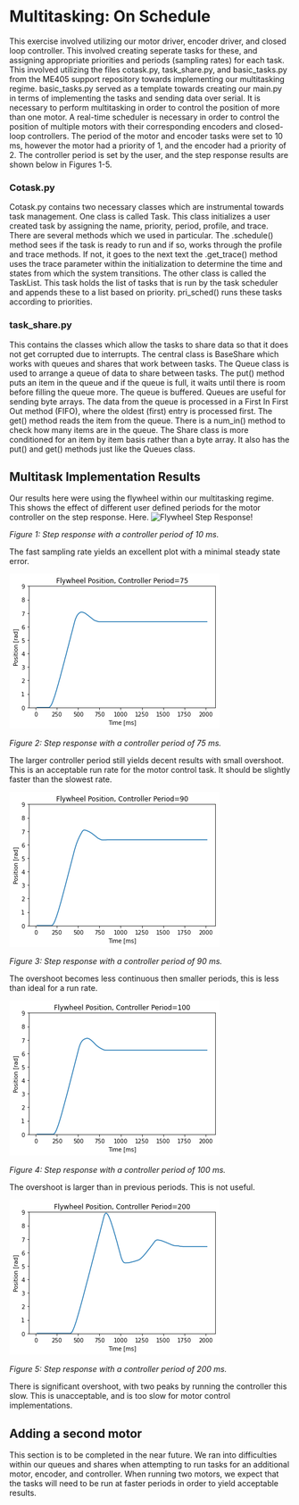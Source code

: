 # Multitasking: On Schedule
This exercise involved utilizing our motor driver, 
encoder driver, and closed loop controller. This involved
creating seperate tasks for these, and assigning
appropriate priorities and periods (sampling rates)
for each task. This involved utilizing the files
cotask.py, task_share.py, and basic_tasks.py from
the ME405 support repository towards implementing
our multitasking regime. basic_tasks.py served
as a template towards creating our main.py in terms
of implementing the tasks and sending data over serial. 
It is necessary to perform multitasking in order to control 
the position of more than one motor. A real-time scheduler is
necessary in order to control the position of multiple motors
with their corresponding encoders and closed-loop controllers. The period
of the motor and encoder tasks were set to 10 ms, however the motor 
had a priority of 1, and the encoder had a priority of 2. The controller
period is set by the user, and the step response results are shown 
below in Figures 1-5. 


### Cotask.py
Cotask.py contains two necessary classes which are instrumental
towards task management. One class is called Task. This class 
initializes a user created task by assigning the name, 
priority, period, profile, and trace. There are several methods 
which we used in particular. The .schedule() method sees
if the task is ready to run and if so, works through the profile
and trace methods. If not, it goes to the next text
the .get_trace() method uses the trace parameter within the initialization
to determine the time and states from which the system transitions. 
The other class is called the TaskList. This task holds the list of 
tasks that is run by the task scheduler and appends these to a list
based on priority. pri_sched() runs these tasks according to priorities.

### task_share.py
This contains the classes which allow the tasks to share data so that 
it does not get corrupted due to interrupts. The central class is BaseShare
which works with queues and shares that work between tasks. The Queue class
is used to arrange a queue of data to share between tasks. The put() method puts
an item in the queue and if the queue is full, it waits until there is room
before filling the queue more. The queue is buffered. Queues are useful for sending
byte arrays. The data from the queue is processed in a First In First Out 
method (FIFO), where the oldest (first) entry is processed first. The get() method
reads the item from the queue. There is a num_in() method to check how
many items are in the queue. The Share class is more conditioned for an item
by item basis rather than a byte array. It also has the put() and get() methods
just like the Queues class. 

## Multitask Implementation Results 
Our results here were using the flywheel within our multitasking regime. This
shows the effect of different user defined periods for the 
motor controller on the step response. Here. 
![Flywheel Step Response!](Per_10.PNG "Period:10")

*Figure 1: Step response with a controller period of 10 ms.*

The fast sampling rate yields an excellent plot with a minimal steady state error.

![Flywheel Step Response!](Per_75.png "Period:75")

*Figure 2: Step response with a controller period of 75 ms.*

The larger controller period still yields decent results with small overshoot.
This is an acceptable run rate for the motor control task. It should be slightly
faster than the slowest rate. 

![Flywheel Step Response!](Per_90.png "Period:90")

*Figure 3: Step response with a controller period of 90 ms.*

The overshoot becomes less continuous then smaller periods, this is less than
ideal for a run rate.

![Flywheel Step Response!](Per_100.png "Period:100")

*Figure 4: Step response with a controller period of 100 ms.*

The overshoot is larger than in previous periods. This is not useful. 

![Flywheel Step Response!](Per_200.png "Period:200")

*Figure 5: Step response with a controller period of 200 ms.*

There is significant overshoot, with two peaks by running the controller this slow.
This is unacceptable, and is too slow for motor control implementations. 

## Adding a second motor
This section is to be completed in the near future. We ran into difficulties within
our queues and shares when attempting to run tasks for an additional motor,
encoder, and controller. When running two motors, we expect that the tasks
will need to be run at faster periods in order to yield acceptable results. 
